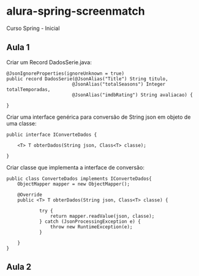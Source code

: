 # alura-spring-screenmatch
Curso Spring - Inicial

## Aula 1
Criar um Record DadosSerie.java:
```
@JsonIgnoreProperties(ignoreUnknown = true)
public record DadosSerie(@JsonAlias("Title") String titulo,
                        @JsonAlias("totalSeasons") Integer totalTemporadas,
                        @JsonAlias("imdbRating") String avaliacao) {

}
```

Criar uma interface genérica para conversão de String json em objeto de uma classe:
```
public interface IConverteDados {

    <T> T obterDados(String json, Class<T> classe);

}
```

Criar classe que implementa a interface de conversão:
```
public class ConverteDados implements IConverteDados{
    ObjectMapper mapper = new ObjectMapper();

    @Override
    public <T> T obterDados(String json, Class<T> classe) {

            try {
                return mapper.readValue(json, classe);
            } catch (JsonProcessingException e) {
                throw new RuntimeException(e);
            }

    }
}
```

## Aula 2
